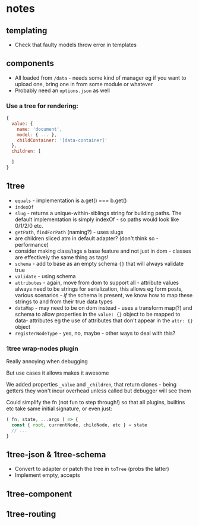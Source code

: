 # notes

## templating

- Check that faulty models throw error in templates

## components

- All loaded from `/data` - needs some kind of manager eg if you want to upload
  one, bring one in from some module or whatever
- Probably need an `options.json` as well

### Use a tree for rendering:

```javascript
{
  value: {
    name: 'document',
    model: { ... },
    childContainer: '[data-container]'
  },
  children: [

  ]
}
```

## 1tree

- `equals` - implementation is a.get() === b.get()
- `indexOf`
- `slug` - returns a unique-within-siblings string for building paths. The
  default implementation is simply indexOf - so paths would look like 0/1/2/0
  etc.
- `getPath`, `findForPath` (naming?) - uses slugs
- are children sliced atm in default adapter? (don't think so - performance)
- consider making class/tags a base feature and not just in dom - classes are
  effectively the same thing as tags!
- `schema` - add to base as an empty schema `{}` that will always validate true
- `validate` - using schema
- `attributes` - again, move from dom to support all - attribute values always
  need to be strings for serialization, this allows eg form posts, various
  scenarios - *if* the schema is present, we know how to map these strings to
  and from their true data types
- `dataMap` - may need to be on dom instead - uses a transform map(?) and schema
  to allow properties in the `value: {}` object to be mapped to data- attributes
  eg the use of attributes that don't appear in the `attr: {}` object
- `registerNodeType` - yes, no, maybe - other ways to deal with this?

### 1tree wrap-nodes plugin

Really annoying when debugging

But use cases it allows makes it awesome

We added properties `_value` and `_children`, that return clones - being getters
they won't incur overhead unless called but debugger will see them

Could simplify the fn (not fun to step through!) so that all plugins,
builtins etc take same initial signature, or even just:

```javascript
( fn, state, ...args ) => {
  const { root, currentNode, childNode, etc } = state
  // ...
}
```

## 1tree-json & 1tree-schema

- Convert to adapter or patch the tree in `toTree` (probs the latter)
- Implement empty, accepts

## 1tree-component

## 1tree-routing


